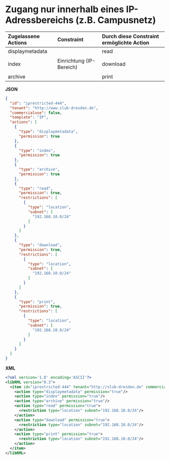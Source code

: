 # Zugang nur innerhalb eines IP-Adressbereichs (z.B. Campusnetz)

| Zugelassene Actions | Constraint | Durch diese Constraint ermöglichte Action |
| :------- | :--------- | :--------- |
| displaymetadata<br/><br/>index<br/><br/>archive | Einrichtung (IP-Bereich)| read<br/><br/>download<br/><br/>print |


**JSON**

```json
{
  "id": "iprestricted-444",
  "tenant": "http://www.slub-dresden.de",
  "commercialuse": false,
  "template": "IP",
  "actions": [
    {
      "type": "displaymetadata",
      "permission": true
    },
    {
      "type": "index",
      "permission": true
    },
    {
      "type": "archive",
      "permission": true
    },
    {
      "type": "read",
      "permission": true,
      "restrictions": [
        {
          "type": "location",
          "subnet": [
            "192.168.10.0/24"
          ]
        }
      ]
    },
    {
      "type": "download",
      "permission": true,
      "restrictions": [
        {
          "type": "location",
          "subnet": [
            "192.168.10.0/24"
          ]
        }
      ]
    },
    {
      "type": "print",
      "permission": true,
      "restrictions": [
        {
          "type": "location",
          "subnet": [
            "192.168.10.0/24"
          ]
        }
      ]
    }
  ]
}
```

**XML**

```xml
<?xml version='1.0' encoding='ASCII'?>
<libRML version="0.3">
  <item id="iprestricted-444" tenant="http://slub-dresden.de" commercialuse="false" template="IP">
    <action type="displaymetadata" permission="true"/>
    <action type="index" permission="true"/>
    <action type="archive" permission="true"/>
    <action type="read" permission="true">
      <restriction type="location" subnet="192.168.10.0/24"/>
    </action>
    <action type="download" permission="true">
      <restriction type="location" subnet="192.168.10.0/24"/>
    </action>
    <action type="print" permission="true">
      <restriction type="location" subnet="192.168.10.0/24"/>
    </action>
  </item>
</libRML>
```
